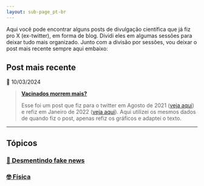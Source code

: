 ```yaml
---
layout: sub-page_pt-br
---
```


Aqui você pode encontrar alguns posts de divulgação científica que já fiz pro X (ex-twitter), em forma de blog. Dividi eles em algumas sessões para deixar tudo mais organizado. Junto com a divisão por sessões, vou deixar o post mais recente sempre aqui embaixo:

## Post mais recente

:calendar: 10/03/2024

> **[Vacinados morrem mais?](https://pedrohpcintra.github.io/science-communication/pt-br/desmentindo-fake-news/obitos-vacinas)**
>
> Esse foi um post que fiz para o twitter em Agosto de 2021 ([veja aqui](https://twitter.com/pedrocintra52/status/1431341135419555842)) e refiz em Janeiro de 2022 ([veja aqui](https://twitter.com/pedrocintra52/status/1486418570330484742)). Aqui utilizei os mesmos dados de quando fiz o post, apenas refiz os gráficos e adaptei o texto.

---

## Tópicos

### [:thinking: Desmentindo fake news](https://pedrohpcintra.github.io/science-communication/pt-br/desmentindo-fake-news/desmentindo-fake-news)

### [:nerd_face: Física](https://pedrohpcintra.github.io/science-communication/pt-br/desmentindo-fake-news/fisica)